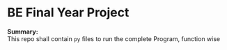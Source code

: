 # BE Final Year Project

<b>Summary:</b><br>
This repo shall contain `py` files to run the complete Program, function wise
